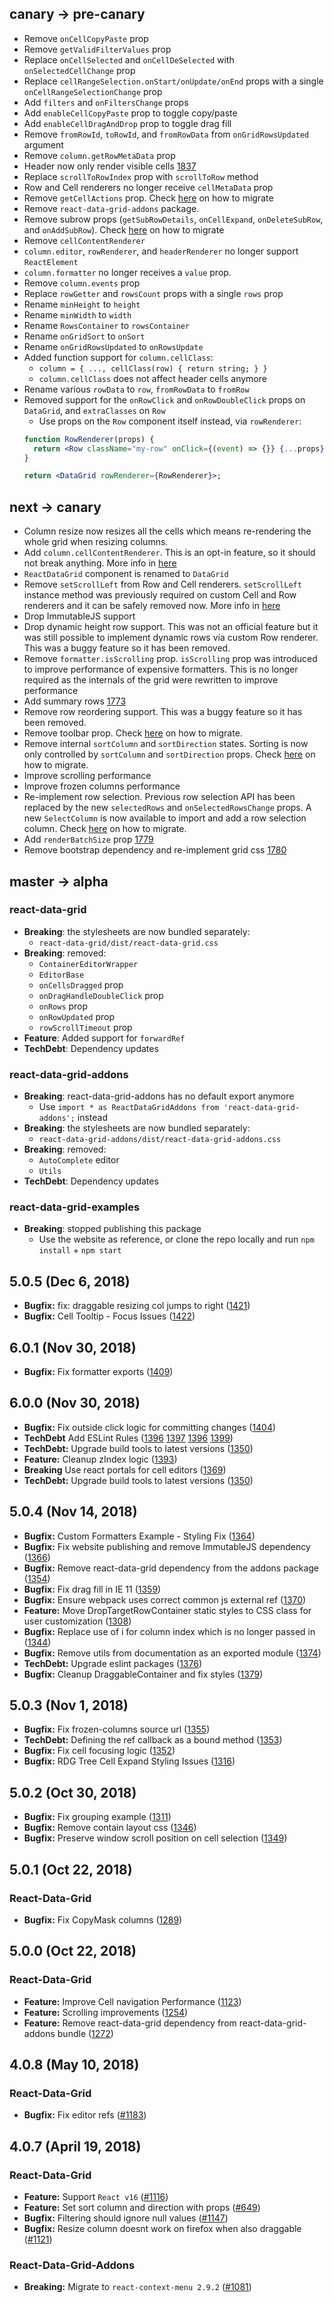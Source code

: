 ## canary -> pre-canary
- Remove `onCellCopyPaste` prop
- Remove `getValidFilterValues` prop
- Replace `onCellSelected` and `onCellDeSelected` with `onSelectedCellChange` prop
- Replace `cellRangeSelection.onStart/onUpdate/onEnd` props with a single `onCellRangeSelectionChange` prop
- Add `filters` and `onFiltersChange` props
- Add `enableCellCopyPaste` prop to toggle copy/paste
- Add `enableCellDragAndDrop` prop to toggle drag fill
- Remove `fromRowId`, `toRowId`, and `fromRowData` from `onGridRowsUpdated` argument
- Remove `column.getRowMetaData` prop
- Header now only render visible cells [1837](https://github.com/adazzle/react-data-grid/pull/1837)
- Replace `scrollToRowIndex` prop with `scrollToRow` method
- Row and Cell renderers no longer receive `cellMetaData` prop
- Remove `getCellActions` prop. Check [here](https://github.com/adazzle/react-data-grid/pull/1845) on how to migrate
- Remove `react-data-grid-addons` package.
- Remove subrow props (`getSubRowDetails`, `onCellExpand`, `onDeleteSubRow`, and `onAddSubRow`). Check [here](https://github.com/adazzle/react-data-grid/pull/1853) on how to migrate
- Remove `cellContentRenderer`
- `column.editor`, `rowRenderer`, and `headerRenderer` no longer support `ReactElement`
- `column.formatter` no longer receives a `value` prop.
- Remove `column.events` prop
- Replace `rowGetter` and `rowsCount` props with a single `rows` prop
- Rename `minHeight` to `height`
- Rename `minWidth` to `width`
- Rename `RowsContainer` to `rowsContainer`
- Rename `onGridSort` to `onSort`
- Rename `onGridRowsUpdated` to `onRowsUpdate`
- Added function support for `column.cellClass`:
  - `column = { ..., cellClass(row) { return string; } }`
  - `column.cellClass` does not affect header cells anymore
- Rename various `rowData` to `row`, `fromRowData` to `fromRow`
- Removed support for the `onRowClick` and `onRowDoubleClick` props on `DataGrid`, and `extraClasses` on `Row`
  - Use props on the `Row` component itself instead, via `rowRenderer`:
  ```jsx
  function RowRenderer(props) {
    return <Row className="my-row" onClick={(event) => {}} {...props} />;
  }

  return <DataGrid rowRenderer={RowRenderer}>;
  ```

## next -> canary
- Column resize now resizes all the cells which means re-rendering the whole grid when resizing columns.
- Add `column.cellContentRenderer`. This is an opt-in feature, so it should not break anything. More info in [here](https://gist.github.com/nstepien/090298c3c2d94324cb332c33d82fdcfb)
- `ReactDataGrid` component is renamed to `DataGrid`
- Remove `setScrollLeft` from Row and Cell renderers. `setScrollLeft` instance method was previously required on custom Cell and Row renderers and it can be safely removed now. More info in [here](https://github.com/adazzle/react-data-grid/pull/1793)
- Drop ImmutableJS support
- Drop dynamic height row support. This was not an official feature but it was still possible to implement dynamic rows via custom Row renderer. This was a buggy feature so it has been removed.
- Remove `formatter.isScrolling` prop. `isScrolling` prop was introduced to improve performance of expensive formatters. This is no longer required as the internals of the grid were rewritten to improve performance
- Add summary rows [1773](https://github.com/adazzle/react-data-grid/pull/1773)
- Remove row reordering support. This was a buggy feature so it has been removed.
- Remove toolbar prop. Check [here](https://github.com/adazzle/react-data-grid/pull/1769) on how to migrate.
- Remove internal `sortColumn` and `sortDirection` states. Sorting is now only controlled by `sortColumn` and `sortDirection` props. Check [here](https://github.com/adazzle/react-data-grid/pull/1768) on how to migrate.
- Improve scrolling performance
- Improve frozen columns performance
- Re-implement row selection. Previous row selection API has been replaced by the new `selectedRows` and `onSelectedRowsChange` props. A new `SelectColumn` is now available to import and add a row selection column. Check [here](https://github.com/adazzle/react-data-grid/pull/1762) on how to migrate.
- Add `renderBatchSize` prop [1779](https://github.com/adazzle/react-data-grid/pull/1779)
- Remove bootstrap dependency and re-implement grid css [1780](https://github.com/adazzle/react-data-grid/pull/1780)

## master -> alpha

### react-data-grid

- **Breaking**: the stylesheets are now bundled separately:
  - `react-data-grid/dist/react-data-grid.css`
- **Breaking**: removed:
  - `ContainerEditorWrapper`
  - `EditorBase`
  - `onCellsDragged` prop
  - `onDragHandleDoubleClick` prop
  - `onRows` prop
  - `onRowUpdated` prop
  - `rowScrollTimeout` prop
- **Feature**: Added support for `forwardRef`
- **TechDebt**: Dependency updates

### react-data-grid-addons

- **Breaking**: react-data-grid-addons has no default export anymore
  - Use `import * as ReactDataGridAddons from 'react-data-grid-addons';` instead
- **Breaking**: the stylesheets are now bundled separately:
  - `react-data-grid-addons/dist/react-data-grid-addons.css`
- **Breaking**: removed:
  - `AutoComplete` editor
  - `Utils`
- **TechDebt**: Dependency updates

### react-data-grid-examples

- **Breaking**: stopped publishing this package
  - Use the website as reference, or clone the repo locally and run `npm install` + `npm start`


## 5.0.5 (Dec 6, 2018)
- **Bugfix:** fix: draggable resizing col jumps to right ([1421](https://github.com/adazzle/react-data-grid/pull/1421))
- **Bugfix:** Cell Tooltip - Focus Issues ([1422](https://github.com/adazzle/react-data-grid/pull/1422))

## 6.0.1 (Nov 30, 2018)
- **Bugfix:** Fix formatter exports ([1409](https://github.com/adazzle/react-data-grid/pull/1409))

## 6.0.0 (Nov 30, 2018)
- **Bugfix:** Fix outside click logic for committing changes ([1404](https://github.com/adazzle/react-data-grid/pull/1404))
- **TechDebt** Add ESLint Rules ([1396](https://github.com/adazzle/react-data-grid/pull/1396) [1397](https://github.com/adazzle/react-data-grid/pull/1397) [1396](https://github.com/adazzle/react-data-grid/pull/1398) [1399](https://github.com/adazzle/react-data-grid/pull/1399))
- **TechDebt:** Upgrade build tools to latest versions ([1350](https://github.com/adazzle/react-data-grid/pull/1350))
- **Feature:** Cleanup zIndex logic ([1393](https://github.com/adazzle/react-data-grid/pull/1393))
- **Breaking** Use react portals for cell editors ([1369](https://github.com/adazzle/react-data-grid/pull/1369))
- **TechDebt:** Upgrade build tools to latest versions ([1350](https://github.com/adazzle/react-data-grid/pull/1350))

## 5.0.4 (Nov 14, 2018)
- **Bugfix:** Custom Formatters Example - Styling Fix ([1364](https://github.com/adazzle/react-data-grid/pull/1364))
- **Bugfix:** Fix website publishing and remove ImmutableJS dependency ([1366](https://github.com/adazzle/react-data-grid/pull/1366))
- **Bugfix:** Remove react-data-grid dependency from the addons package ([1354](https://github.com/adazzle/react-data-grid/pull/1354))
- **Bugfix:** Fix drag fill in IE 11 ([1359](https://github.com/adazzle/react-data-grid/pull/1359))
- **Bugfix:** Ensure webpack uses correct common js external ref ([1370](https://github.com/adazzle/react-data-grid/pull/1370))
- **Feature:** Move DropTargetRowContainer static styles to CSS class for user customization ([1308](https://github.com/adazzle/react-data-grid/pull/1308))
- **Bugfix:** Replace use of i for column index which is no longer passed in ([1344](https://github.com/adazzle/react-data-grid/pull/1344))
- **Bugfix:** Remove utils from documentation as an exported module ([1374](https://github.com/adazzle/react-data-grid/pull/1374))
- **TechDebt:** Upgrade eslint packages ([1376](https://github.com/adazzle/react-data-grid/pull/1376))
- **Bugfix:** Cleanup DraggableContainer and fix styles ([1379](https://github.com/adazzle/react-data-grid/pull/1379))

## 5.0.3 (Nov 1, 2018)
- **Bugfix:** Fix frozen-columns source url ([1355](https://github.com/adazzle/react-data-grid/pull/1355))
- **TechDebt:** Defining the ref callback as a bound method ([1353](https://github.com/adazzle/react-data-grid/pull/1353))
- **Bugfix:** Fix cell focusing logic ([1352](https://github.com/adazzle/react-data-grid/pull/1352))
- **Bugfix:** RDG Tree Cell Expand Styling Issues ([1316](https://github.com/adazzle/react-data-grid/pull/1316))

## 5.0.2 (Oct 30, 2018)
- **Bugfix:** Fix grouping example ([1311](https://github.com/adazzle/react-data-grid/pull/1311))
- **Bugfix:** Remove contain layout css ([1346](https://github.com/adazzle/react-data-grid/pull/1346))
- **Bugfix:** Preserve window scroll position on cell selection ([1349](https://github.com/adazzle/react-data-grid/pull/1346))

## 5.0.1 (Oct 22, 2018)

### React-Data-Grid
- **Bugfix:** Fix CopyMask columns ([1289](https://github.com/adazzle/react-data-grid/pull/1272))


## 5.0.0 (Oct 22, 2018)

### React-Data-Grid
- **Feature:** Improve Cell navigation Performance ([1123](https://github.com/adazzle/react-data-grid/pull/1123))
- **Feature:** Scrolling improvements ([1254](https://github.com/adazzle/react-data-grid/pull/1254))
- **Feature:** Remove react-data-grid dependency from react-data-grid-addons bundle  ([1272](https://github.com/adazzle/react-data-grid/pull/1272))



## 4.0.8 (May 10, 2018)

### React-Data-Grid
- **Bugfix:** Fix editor refs ([#1183](https://github.com/adazzle/react-data-grid/pull/1183))

## 4.0.7 (April 19, 2018)

### React-Data-Grid
- **Feature:** Support `React v16` ([#1116](https://github.com/adazzle/react-data-grid/pull/1116))
- **Feature:** Set sort column and direction with props ([#649](https://github.com/adazzle/react-data-grid/pull/649))
- **Bugfix:** Filtering should ignore null values ([#1147](https://github.com/adazzle/react-data-grid/pull/1147))
- **Bugfix:** Resize column doesnt work on firefox when also draggable ([#1121](https://github.com/adazzle/react-data-grid/pull/1121))

### React-Data-Grid-Addons
- **Breaking:** Migrate to `react-context-menu 2.9.2` ([#1081](https://github.com/adazzle/react-data-grid/pull/1081))
